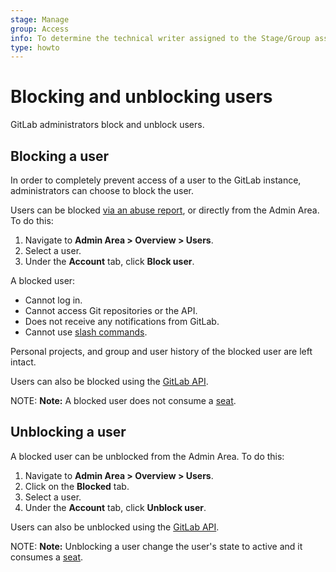 ```yaml
---
stage: Manage
group: Access
info: To determine the technical writer assigned to the Stage/Group associated with this page, see https://about.gitlab.com/handbook/engineering/ux/technical-writing/#designated-technical-writers
type: howto
---
```


# Blocking and unblocking users

GitLab administrators block and unblock users.

## Blocking a user

In order to completely prevent access of a user to the GitLab instance, administrators can choose to
block the user.

Users can be blocked [via an abuse report](abuse_reports.md#blocking-users),
or directly from the Admin Area. To do this:

1. Navigate to  **Admin Area > Overview > Users**.
1. Select a user.
1. Under the **Account** tab, click **Block user**.

A blocked user:

- Cannot log in.
- Cannot access Git repositories or the API.
- Does not receive any notifications from GitLab.
- Cannot use [slash commands](../../integration/slash_commands.md).

Personal projects, and group and user history of the blocked user are left intact.

Users can also be blocked using the [GitLab API](../../api/users.md#block-user).

NOTE: **Note:**
A blocked user does not consume a [seat](../../subscriptions/self_managed/index.md#billable-users).

## Unblocking a user

A blocked user can be unblocked from the Admin Area. To do this:

1. Navigate to  **Admin Area > Overview > Users**.
1. Click on the **Blocked** tab.
1. Select a user.
1. Under the **Account** tab, click **Unblock user**.

Users can also be unblocked using the [GitLab API](../../api/users.md#unblock-user).

NOTE: **Note:**
Unblocking a user change the user's state to active and it consumes a
[seat](../../subscriptions/self_managed/index.md#billable-users).
